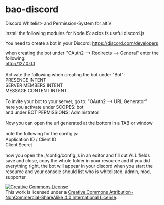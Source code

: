 # bao-discord
Discord Whitelist- and Permission-System for alt:V


install the following modules for NodeJS:
axios
fs
useful
discord.js

You need to create a bot in your Discord: https://discord.com/developers

when creating the bot under "OAuth2 --> Redirects --> General" enter the following:<br>
http://127.0.0.1<br><br>
Activate the following when creating the bot under "Bot":<br>
PRESENCE INTENT<br>
SERVER MEMBERS INTENT<br>
MESSAGE CONTENT INTENT<br><br>
To invite your bot to your server, go to: "OAuth2 --> URL Generator"<br>
here you activate under SCOPES: bot<br>
and under BOT PERMISSIONS: Administrator<br><br>
Now you can open the url generated at the bottom in a TAB or window<br><br>
note the following for the config.js:<br>
Application ID / Client ID<br>
Client Secret<br><br>
now you open the ./config/config.js in an editor and fill out ALL fields<br>
save and close, copy the whole folder in your resource and if you did everything right, the bot will appear in your discord when you start the resource and your console should list who is whitelisted, admin, mod, supporter

<a rel="license" href="http://creativecommons.org/licenses/by-nc-sa/4.0/"><img alt="Creative Commons License" style="border-width:0" src="https://i.creativecommons.org/l/by-nc-sa/4.0/88x31.png" /></a><br />This work is licensed under a <a rel="license" href="http://creativecommons.org/licenses/by-nc-sa/4.0/">Creative Commons Attribution-NonCommercial-ShareAlike 4.0 International License</a>.
